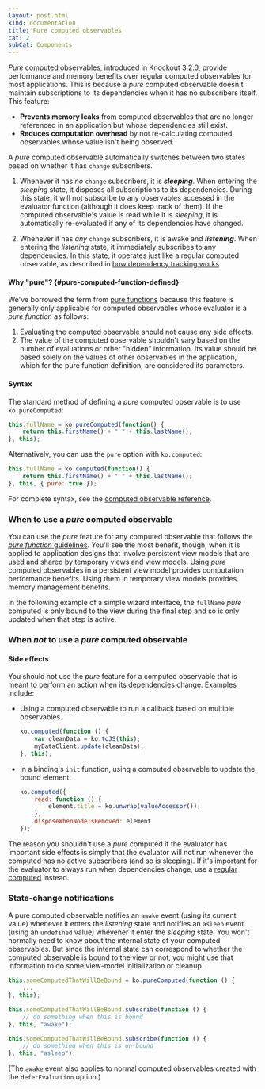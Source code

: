 ```yaml
---
layout: post.html
kind: documentation
title: Pure computed observables
cat: 2
subCat: Components
---
```


*Pure* computed observables, introduced in Knockout 3.2.0, provide performance and memory benefits over regular computed observables for most applications. This is because a *pure* computed observable doesn't maintain subscriptions to its dependencies when it has no subscribers itself. This feature:

 * **Prevents memory leaks** from computed observables that are no longer referenced in an application but whose dependencies still exist.
 * **Reduces computation overhead** by not re-calculating computed observables whose value isn't being observed.

A *pure* computed observable automatically switches between two states based on whether it has `change` subscribers.

1. Whenever it has *no* `change` subscribers, it is ***sleeping***. When entering the *sleeping* state, it disposes all subscriptions to its dependencies. During this state, it will not subscribe to any observables accessed in the evaluator function (although it does keep track of them). If the computed observable's value is read while it is *sleeping*, it is automatically re-evaluated if any of its dependencies have changed.

2. Whenever it has *any* `change` subscribers, it is awake and ***listening***. When entering the *listening* state, it immediately subscribes to any dependencies. In this state, it operates just like a regular computed observable, as described in [how dependency tracking works](computed-dependency-tracking.md).

#### Why "pure"? {#pure-computed-function-defined}

We've borrowed the term from [pure functions](http://en.wikipedia.org/wiki/Pure_function) because this feature is generally only applicable for computed observables whose evaluator is a *pure function* as follows:

1. Evaluating the computed observable should not cause any side effects.
2. The value of the computed observable shouldn't vary based on the number of evaluations or other "hidden" information. Its value should be based solely on the values of other observables in the application, which for the pure function definition, are considered its parameters.

#### Syntax

The standard method of defining a *pure* computed observable is to use `ko.pureComputed`:

```javascript
this.fullName = ko.pureComputed(function() {
    return this.firstName() + " " + this.lastName();
}, this);
```

Alternatively, you can use the `pure` option with `ko.computed`:

```javascript
this.fullName = ko.computed(function() {
    return this.firstName() + " " + this.lastName();
}, this, { pure: true });
```

For complete syntax, see the [computed observable reference](#computed-reference).

### When to use a *pure* computed observable

You can use the *pure* feature for any computed observable that follows the [*pure function* guidelines](#pure-computed-function-defined). You'll see the most benefit, though, when it is applied to application designs that involve persistent view models that are used and shared by temporary views and view models. Using *pure* computed observables in a persistent view model provides computation performance benefits. Using them in temporary view models provides memory management benefits.

In the following example of a simple wizard interface, the `fullName` *pure* computed is only bound to the view during the final step and so is only updated when that step is active.

<live-example params='id: "pure-computed"'></live-example>

### When *not* to use a *pure* computed observable

#### Side effects

You should not use the *pure* feature for a computed observable that is meant to perform an action when its dependencies change. Examples include:

* Using a computed observable to run a callback based on multiple observables.
  
  ```javascript
  ko.computed(function () {
      var cleanData = ko.toJS(this);
      myDataClient.update(cleanData);
  }, this);
  ```

* In a binding's `init` function, using a computed observable to update the bound element.

  ```javascript
  ko.computed({
      read: function () {
          element.title = ko.unwrap(valueAccessor());
      },
      disposeWhenNodeIsRemoved: element
  });
  ```

The reason you shouldn't use a *pure* computed if the evaluator has important side effects is simply that the evaluator will not run whenever the computed has no active subscribers (and so is sleeping). If it's important for the evaluator to always run when dependencies change, use a [regular computed](computedObservables.html) instead.

### State-change notifications

A pure computed observable notifies an `awake` event (using its current value) whenever it enters the *listening* state and notifies an `asleep` event (using an `undefined` value) whevener it enter the *sleeping* state. You won't normally need to know about the internal state of your computed observables. But since the internal state can correspond to whether the computed observable is bound to the view or not, you might use that information to do some view-model initialization or cleanup.

  ```javascript
  this.someComputedThatWillBeBound = ko.pureComputed(function () {
      ...
  }, this);

  this.someComputedThatWillBeBound.subscribe(function () {
      // do something when this is bound
  }, this, "awake");

  this.someComputedThatWillBeBound.subscribe(function () {
      // do something when this is un-bound
  }, this, "asleep");
  ```

(The `awake` event also applies to normal computed observables created with the `deferEvaluation` option.)
